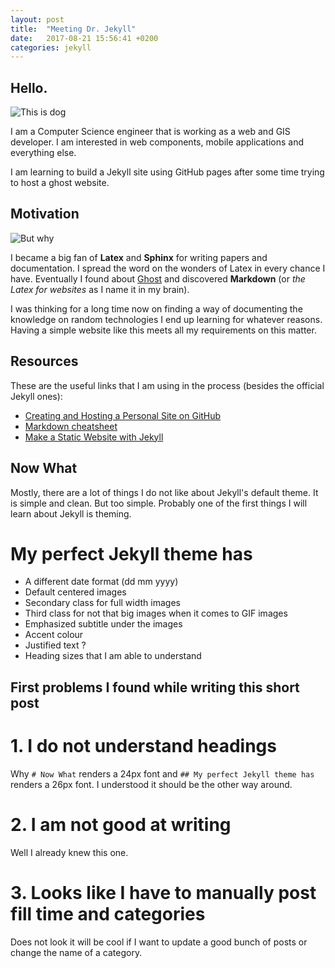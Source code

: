 ```yaml
---
layout: post
title:  "Meeting Dr. Jekyll"
date:   2017-08-21 15:56:41 +0200
categories: jekyll
---
```

## Hello.

![This is dog](https://media.giphy.com/media/pSpmpxFxFwDpC/giphy.gif)

I am a Computer Science engineer that is working as a web and GIS developer. I am interested in web components, mobile applications and everything else.

I am learning to build a Jekyll site using GitHub pages after some time trying to host a ghost website.

## Motivation

![But why](https://media.giphy.com/media/1M9fmo1WAFVK0/giphy.gif)

I became a big fan of **Latex** and **Sphinx** for writing papers and documentation. I spread the word on the wonders of Latex in every chance I have. Eventually I found about [Ghost](http://ghost.org "Ghost") and discovered **Markdown** (or *the Latex for websites* as I name it in my brain).

I was thinking for a long time now on finding a way of documenting the knowledge on random technologies I end up learning for whatever reasons. Having a simple website like this meets all my requirements on this matter.

## Resources

These are the useful links that I am using in the process (besides the official Jekyll ones):

* [Creating and Hosting a Personal Site on GitHub](http://jmcglone.com/guides/github-pages/ "Jonathan McGlone")
* [Markdown cheatsheet](http://packetlife.net/media/library/16/Markdown.pdf "Markdown cheatsheet")
* [Make a Static Website with Jekyll](https://www.taniarascia.com/make-a-static-website-with-jekyll/ "Tania Rascia")

## Now What

Mostly, there are a lot of things I do not like about Jekyll's default theme. It is simple and clean. But too simple. Probably one of the first things I will learn about Jekyll is theming.

# My perfect Jekyll theme has

* A different date format (dd mm yyyy)
* Default centered images
* Secondary class for full width images
* Third class for not that big images when it comes to GIF images
* Emphasized subtitle under the images
* Accent colour
* Justified text ?
* Heading sizes that I am able to understand

## First problems I found while writing this short post

# 1. I do not understand headings

Why `# Now What` renders a 24px font and `## My perfect Jekyll theme has` renders a 26px font. I understood it should be the other way around.

# 2. I am not good at writing

Well I already knew this one.

# 3. Looks like I have to manually post fill time and categories

Does not look it will be cool if I want to update a good bunch of posts or change the name of a category.
